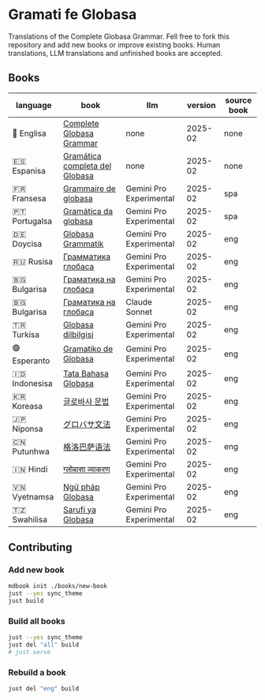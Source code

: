 # Gramati fe Globasa

Translations of the Complete Globasa Grammar. Fell free to fork this repository and add new books or improve existing books. Human translations, LLM translations and unfinished books are accepted.

## Books

| language | book  | llm | version | source book |
| -------- | ----- | --- | ------- | ----------- |
| 🏴󠁧󠁢󠁥󠁮󠁧󠁿 Englisa | [Complete Globasa Grammar](https://salif.github.io/gramati-fe-globasa/eng/) | none | 2025-02 | none |
| 🇪🇸 Espanisa | [Gramática completa del Globasa](https://salif.github.io/gramati-fe-globasa/spa/) | none | 2025-02 | none |
| 🇫🇷 Fransesa | [Grammaire de globasa](https://salif.github.io/gramati-fe-globasa/fr-gemini/) | Gemini Pro Experimental | 2025-02 | spa |
| 🇵🇹 Portugalsa | [Gramática da globasa](https://salif.github.io/gramati-fe-globasa/pt-gemini/) | Gemini Pro Experimental | 2025-02 | spa |
| 🇩🇪 Doycisa | [Globasa Grammatik](https://salif.github.io/gramati-fe-globasa/de-gemini/) | Gemini Pro Experimental | 2025-02 | eng |
| 🇷🇺 Rusisa | [Грамматика глобаса](https://salif.github.io/gramati-fe-globasa/ru-gemini/) | Gemini Pro Experimental | 2025-02 | eng |
| 🇧🇬 Bulgarisa | [Граматика на глобаса](https://salif.github.io/gramati-fe-globasa/bg-gemini/) | Gemini Pro Experimental | 2025-02 | eng |
| 🇧🇬 Bulgarisa | [Граматика на глобаса](https://salif.github.io/gramati-fe-globasa/bg-claude/) | Claude Sonnet | 2025-02 | eng |
| 🇹🇷 Turkisa | [Globasa dilbilgisi](https://salif.github.io/gramati-fe-globasa/tr-gemini/) | Gemini Pro Experimental | 2025-02 | eng |
| 🟢 Esperanto | [Gramatiko de Globasa](https://salif.github.io/gramati-fe-globasa/eo-gemini/) | Gemini Pro Experimental | 2025-02 | eng |
| 🇮🇩 Indonesisa | [Tata Bahasa Globasa](https://salif.github.io/gramati-fe-globasa/id-gemini/) | Gemini Pro Experimental | 2025-02 | eng |
| 🇰🇷 Koreasa | [글로바사 문법](https://salif.github.io/gramati-fe-globasa/ko-gemini/) | Gemini Pro Experimental | 2025-02 | eng |
| 🇯🇵 Niponsa | [グロバサ文法](https://salif.github.io/gramati-fe-globasa/ja-gemini/) | Gemini Pro Experimental | 2025-02 | eng |
| 🇨🇳 Putunhwa | [格洛巴萨语法](https://salif.github.io/gramati-fe-globasa/zh-gemini/) | Gemini Pro Experimental | 2025-02 | eng |
| 🇮🇳 Hindi | [ग्लोबासा व्याकरण](https://salif.github.io/gramati-fe-globasa/hi-gemini/) | Gemini Pro Experimental | 2025-02 | eng |
| 🇻🇳 Vyetnamsa | [Ngữ pháp Globasa](https://salif.github.io/gramati-fe-globasa/vi-gemini/) | Gemini Pro Experimental | 2025-02 | eng |
| 🇹🇿 Swahilisa | [Sarufi ya Globasa](https://salif.github.io/gramati-fe-globasa/sw-gemini/) | Gemini Pro Experimental | 2025-02 | eng |

## Contributing

### Add new book

```sh
mdbook init ./books/new-book
just --yes sync_theme
just build
```

### Build all books

```sh
just --yes sync_theme
just del "all" build
# just serve
```

### Rebuild a book

```sh
just del "eng" build
```
